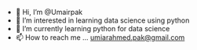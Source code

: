 - 👋 Hi, I’m @Umairpak
- 👀 I’m interested in learning data science using python
- 🌱 I’m currently learning python for data science
- 📫 How to reach me ... umiarahmed.pak@gmail.com

<!---
Umairpak/Umairpak is a ✨ special ✨ repository because its `README.md` (this file) appears on your GitHub profile.
You can click the Preview link to take a look at your changes.
--->
